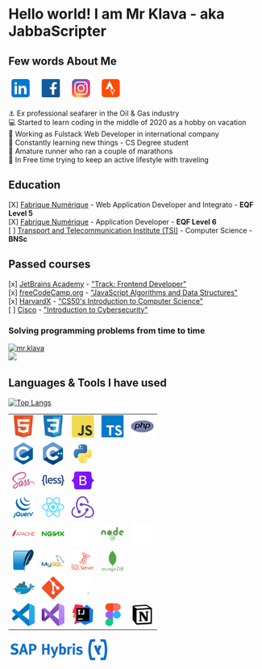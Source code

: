 # Hello world! I am Mr Klava - aka JabbaScripter

## Few words About Me

[![mr.klava](./img/social/icons8-linkedin-48.png)](https://www.linkedin.com/in/artursklava/)
&nbsp;
[![mr.klava](./img/social/icons8-facebook-48.png)](https://www.facebook.com/mr.klava)
&nbsp;
[![mr.klava](./img/social/icons8-instagram-48.png)](https://www.instagram.com/mr.klava/)
&nbsp;
[![mr.klava](./img/social/icons8-strava-48.png)](https://www.strava.com/athletes/mrklava)
&nbsp;

:anchor: Ex professional seafarer in the Oil & Gas industry
<br>:computer: Started to learn coding in the middle of 2020 as a hobby on vacation
<br>:floppy_disk: Working as Fulstack Web Developer in international company
<br>:book: Constantly learning new things - CS Degree student
<br>:running: Amature runner who ran a couple of marathons
<br>:mount_fuji: In Free time trying to keep an active lifestyle with traveling

## Education

[X] [Fabrique Numérique](https://fabriquenumerique.fr/) - Web Application Developer and Integrato - <b>EQF Level 5</b>
<br>[X] [Fabrique Numérique](https://fabriquenumerique.fr/) - Application Developer - <b>EQF Level 6</b>
<br>[ ] [Transport and Telecommunication Institute (TSI)](https://tsi.lv/) - Computer Science - <b>BNSc</b>

## Passed courses

[x] [JetBrains Academy](https://www.jetbrains.com/academy/) - ["Track: Frontend Developer"](https://hyperskill.org/profile/192486091)
<br>[x] [freeCodeCamp.org](https://www.freecodecamp.org/learn) - ["JavaScript Algorithms and Data Structures"](https://www.freecodecamp.org/certification/mrKlava/javascript-algorithms-and-data-structures)
<br>[x] [HarvardX](https://www.edx.org/school/harvardx) - ["CS50's Introduction to Computer Science"](https://pll.harvard.edu/course/cs50-introduction-computer-science)
<br>[ ] [Cisco](https://www.cisco.com/site/us/en/learn/training-certifications/training/netacad/index.html) - ["Introduction to Cybersecurity"](https://www.credly.com/badges/ed6abbe8-5d99-4365-999b-62aa8df90167/print)

### Solving programming problems from time to time 

[![mr.klava](https://www.codewars.com/users/mr.klava/badges/small)](https://www.codewars.com/users/mr.klava)
<br>
<a href="https://leetcode.com/mrKlava/"><img src="https://upload.wikimedia.org/wikipedia/commons/0/0a/LeetCode_Logo_black_with_text.svg" width="200px" /></a>

## Languages & Tools I have used 

[![Top Langs](https://github-readme-stats.vercel.app/api/top-langs/?username=mrKlava&theme=dark)](https://github.com/mrKlava/github-readme-stats)

<table>
<tbody>
<tr>
<td><img src="./img/techno/html.svg" alt="Hyper Text Markdown Language" width="45px"
/></td>
<td><img src="./img/techno/css.svg" alt="Cascade Style Sheet" width="45px"
/></td>
<td><img src="./img/techno/js.svg" alt="Java Script" width="45px" />
</td>
<td><img src="./img/techno/ts.svg" alt="Type Script" width="45px" />
</td>
<td><img src="./img/techno/php.svg" alt="PHP" width="45px" /></td>
</tr>
<tr>
<td><img src="./img/techno/c.svg" alt="C Language" width="45px" /></td>
<td><img src="./img/techno/cpp.svg" alt="C++ Language" width="45px" />
</td>
<td><img src="./img/techno/python.svg" alt="Python" width="45px" />
</td>
</tr>
<tr>
<td><img src="./img/techno/sass.svg" alt="Sass preprocessor" width="45px"
/></td>
<td><img src="./img/techno/less.svg" alt="Less preprocessor" width="45px"
/></td>
<td><img src="./img/techno/bootstrap.svg" alt="Bootstrap Style library" width="45px"
/></td>
</tr>
<tr>
<td><img src="./img/techno/jquery.svg" alt="jQuery" width="45px" />
</td>
<td><img src="./img/techno/react.svg" alt="React Library" width="45px"
/></td>
<td><img src="./img/techno/redux.svg" alt="Redux state manager" width="45px"
/></td>
</tr>
<tr>
<td><img src="./img/techno/apache.svg" alt="Apache" width="45px" />
</td>
<td><img src="./img/techno/nginx.svg" alt="Nginx" width="45px" /></td>
<td><img src="./img/techno/flask.svg" alt="Flask" width="45px" /></td>
<td><img src="./img/techno/nodejs.svg" alt="NodeJS" width="45px" />
</td>
<td><img src="./img/techno/express.svg" alt="Express" width="45px" />
</td>
</tr>
<tr>
<td><img src="./img/techno/sqllite.svg" alt="SQL Lite" width="45px" />
</td>
<td><img src="./img/techno/mysql.svg" alt="mySql" width="45px" /></td>
<td><img src="./img/techno/sqlserver.svg" alt="Microsoft SQL Server" width="45px"
/></td>
<td><img src="./img/techno/mongodb.svg" alt="MongoDB" width="45px" />
</td>
</tr>
<tr>
<td><img src="./img/techno/docker.svg" alt="Docker" width="45px" />
</td>
<td><img src="./img/techno/git.svg" alt="Git versioning" width="45px"
/></td>
<td><img src="./img/techno/bash.svg" alt="bash" width="45px" /></td>
</tr>

<tr>
<td><img src="./img/techno/visualstudiocode.svg" alt="Visual Studio Code" width="45px"
/></td>
<td><img src="./img/techno/visualstudio.svg" alt="Visual Studio" width="45px"
/></td>
<td><img src="./img/techno/intelij.svg" alt="IntelIJ IDE" width="45px"
/></td>
<td><img src="./img/techno/figma.svg" alt="Figma" width="45px" /></td>
<td><img src="./img/techno/notion.svg" alt="Notion" width="45px" />
</td>
</tr>
</tbody>
</table>

<img src="./img/techno/saphybris.png" alt="SAP Hybris" align="left" width="200px" style="padding-right:10px;" /></td>
